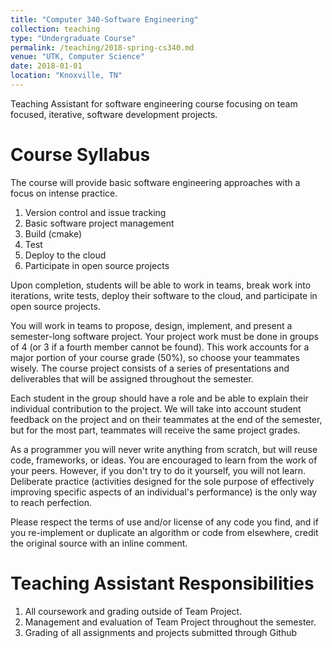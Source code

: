 ```yaml
---
title: "Computer 340-Software Engineering"
collection: teaching
type: "Undergraduate Course"
permalink: /teaching/2018-spring-cs340.md
venue: "UTK, Computer Science"
date: 2018-01-01
location: "Knoxville, TN"
---
```


Teaching Assistant for software engineering course focusing on team focused, iterative, software development projects.

Course Syllabus
======

The course will provide basic software engineering approaches with a focus on intense practice.

1. Version control and issue tracking
1. Basic software project management
1. Build (cmake)
1. Test
1. Deploy to the cloud
1. Participate in open source projects

Upon completion, students will be able to work in teams, break work into iterations, write tests, deploy their software to the cloud, and participate in open source projects.

You will work in teams to propose, design, implement, and present a semester-long software project. Your project work must be done in groups of 4 (or 3 if a fourth member cannot be found). This work accounts for a major portion of your course grade (50%), so choose your teammates wisely. The course project consists of a series of presentations and deliverables that will be assigned throughout the semester. 

Each student in the group should have a role and be able to explain their individual contribution to the project. We will take into account student feedback on the project and on their teammates at the end of the semester, but for the most part, teammates will receive the same project grades.

As a programmer you will never write anything from scratch, but will reuse code, frameworks, or ideas. You are encouraged to learn from the work of your peers. However, if you don't try to do it yourself, you will not learn. Deliberate practice (activities designed for the sole purpose of effectively improving specific aspects of an individual's performance) is the only way to reach perfection.

Please respect the terms of use and/or license of any code you find, and if you re-implement or duplicate an algorithm or code from elsewhere, credit the original source with an inline comment.

Teaching Assistant Responsibilities
======

1. All coursework and grading outside of Team Project.
1. Management and evaluation of Team Project throughout the semester.
1. Grading of all assignments and projects submitted through Github

